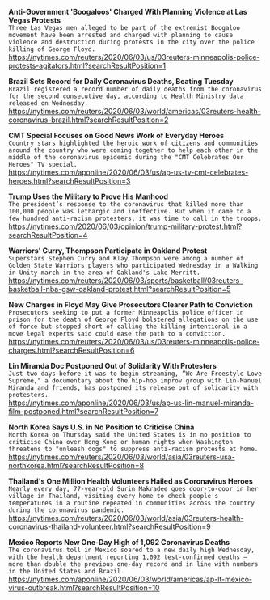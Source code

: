 **Anti-Government 'Boogaloos' Charged With Planning Violence at Las Vegas Protests**\
`Three Las Vegas men alleged to be part of the extremist Boogaloo movement have been arrested and charged with planning to cause violence and destruction during protests in the city over the police killing of George Floyd.`\
https://nytimes.com/reuters/2020/06/03/us/03reuters-minneapolis-police-protests-agitators.html?searchResultPosition=1

**Brazil Sets Record for Daily Coronavirus Deaths, Beating Tuesday**\
`Brazil registered a record number of daily deaths from the coronavirus for the second consecutive day, according to Health Ministry data released on Wednesday.`\
https://nytimes.com/reuters/2020/06/03/world/americas/03reuters-health-coronavirus-brazil.html?searchResultPosition=2

**CMT Special Focuses on Good News Work of Everyday Heroes**\
`Country stars highlighted the heroic work of citizens and communities around the country who were coming together to help each other in the middle of the coronavirus epidemic during the "CMT Celebrates Our Heroes" TV special.`\
https://nytimes.com/aponline/2020/06/03/us/ap-us-tv-cmt-celebrates-heroes.html?searchResultPosition=3

**Trump Uses the Military to Prove His Manhood**\
`The president’s response to the coronavirus that killed more than 100,000 people was lethargic and ineffective. But when it came to a few hundred anti-racism protesters, it was time to call in the troops.`\
https://nytimes.com/2020/06/03/opinion/trump-military-protest.html?searchResultPosition=4

**Warriors' Curry, Thompson Participate in Oakland Protest**\
`Superstars Stephen Curry and Klay Thompson were among a number of Golden State Warriors players who participated Wednesday in a Walking in Unity march in the area of Oakland's Lake Merritt.`\
https://nytimes.com/reuters/2020/06/03/sports/basketball/03reuters-basketball-nba-gsw-oakland-protest.html?searchResultPosition=5

**New Charges in Floyd May Give Prosecutors Clearer Path to Conviction**\
`Prosecutors seeking to put a former Minneapolis police officer in prison for the death of George Floyd bolstered allegations on the use of force but stopped short of calling the killing intentional in a move legal experts said could ease the path to a conviction.`\
https://nytimes.com/reuters/2020/06/03/us/03reuters-minneapolis-police-charges.html?searchResultPosition=6

**Lin Miranda Doc Postponed Out of Solidarity With Protesters**\
`Just two days before it was to begin streaming, “We Are Freestyle Love Supreme," a documentary about the hip-hop improv group with Lin-Manuel Miranda and friends, has postponed its release out of solidarity with protesters. `\
https://nytimes.com/aponline/2020/06/03/us/ap-us-lin-manuel-miranda-film-postponed.html?searchResultPosition=7

**North Korea Says U.S. in No Position to Criticise China**\
`North Korea on Thursday said the United States is in no position to criticise China over Hong Kong or human rights when Washington threatens to "unleash dogs" to suppress anti-racism protests at home.`\
https://nytimes.com/reuters/2020/06/03/world/asia/03reuters-usa-northkorea.html?searchResultPosition=8

**Thailand's One Million Health Volunteers Hailed as Coronavirus Heroes**\
`Nearly every day, 77-year-old Surin Makradee goes door-to-door in her village in Thailand, visiting every home to check people's temperatures in a routine repeated in communities across the country during the coronavirus pandemic.`\
https://nytimes.com/reuters/2020/06/03/world/asia/03reuters-health-coronavirus-thailand-volunteer.html?searchResultPosition=9

**Mexico Reports New One-Day High of 1,092 Coronavirus Deaths**\
`The coronavirus toll in Mexico soared to a new daily high Wednesday, with the health department reporting 1,092 test-confirmed deaths — more than double the previous one-day record and in line with numbers in the United States and Brazil. `\
https://nytimes.com/aponline/2020/06/03/world/americas/ap-lt-mexico-virus-outbreak.html?searchResultPosition=10

